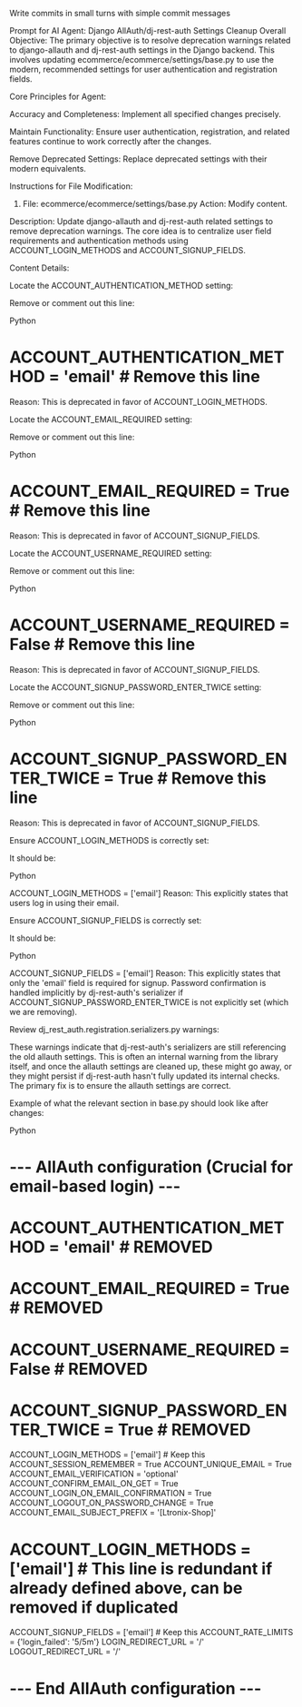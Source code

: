 Write commits in small turns with simple commit messages

Prompt for AI Agent: Django AllAuth/dj-rest-auth Settings Cleanup
Overall Objective:
The primary objective is to resolve deprecation warnings related to django-allauth and dj-rest-auth settings in the Django backend. This involves updating ecommerce/ecommerce/settings/base.py to use the modern, recommended settings for user authentication and registration fields.

Core Principles for Agent:

Accuracy and Completeness: Implement all specified changes precisely.

Maintain Functionality: Ensure user authentication, registration, and related features continue to work correctly after the changes.

Remove Deprecated Settings: Replace deprecated settings with their modern equivalents.

Instructions for File Modification:

1. File: ecommerce/ecommerce/settings/base.py
Action: Modify content.

Description: Update django-allauth and dj-rest-auth related settings to remove deprecation warnings. The core idea is to centralize user field requirements and authentication methods using ACCOUNT_LOGIN_METHODS and ACCOUNT_SIGNUP_FIELDS.

Content Details:

Locate the ACCOUNT_AUTHENTICATION_METHOD setting:

Remove or comment out this line:

Python

# ACCOUNT_AUTHENTICATION_METHOD = 'email' # Remove this line
Reason: This is deprecated in favor of ACCOUNT_LOGIN_METHODS.

Locate the ACCOUNT_EMAIL_REQUIRED setting:

Remove or comment out this line:

Python

# ACCOUNT_EMAIL_REQUIRED = True # Remove this line
Reason: This is deprecated in favor of ACCOUNT_SIGNUP_FIELDS.

Locate the ACCOUNT_USERNAME_REQUIRED setting:

Remove or comment out this line:

Python

# ACCOUNT_USERNAME_REQUIRED = False # Remove this line
Reason: This is deprecated in favor of ACCOUNT_SIGNUP_FIELDS.

Locate the ACCOUNT_SIGNUP_PASSWORD_ENTER_TWICE setting:

Remove or comment out this line:

Python

# ACCOUNT_SIGNUP_PASSWORD_ENTER_TWICE = True # Remove this line
Reason: This is deprecated in favor of ACCOUNT_SIGNUP_FIELDS.

Ensure ACCOUNT_LOGIN_METHODS is correctly set:

It should be:

Python

ACCOUNT_LOGIN_METHODS = ['email']
Reason: This explicitly states that users log in using their email.

Ensure ACCOUNT_SIGNUP_FIELDS is correctly set:

It should be:

Python

ACCOUNT_SIGNUP_FIELDS = ['email']
Reason: This explicitly states that only the 'email' field is required for signup. Password confirmation is handled implicitly by dj-rest-auth's serializer if ACCOUNT_SIGNUP_PASSWORD_ENTER_TWICE is not explicitly set (which we are removing).

Review dj_rest_auth.registration.serializers.py warnings:

These warnings indicate that dj-rest-auth's serializers are still referencing the old allauth settings. This is often an internal warning from the library itself, and once the allauth settings are cleaned up, these might go away, or they might persist if dj-rest-auth hasn't fully updated its internal checks. The primary fix is to ensure the allauth settings are correct.

Example of what the relevant section in base.py should look like after changes:

Python

# --- AllAuth configuration (Crucial for email-based login) ---
# ACCOUNT_AUTHENTICATION_METHOD = 'email' # REMOVED
# ACCOUNT_EMAIL_REQUIRED = True # REMOVED
# ACCOUNT_USERNAME_REQUIRED = False # REMOVED
# ACCOUNT_SIGNUP_PASSWORD_ENTER_TWICE = True # REMOVED

ACCOUNT_LOGIN_METHODS = ['email'] # Keep this
ACCOUNT_SESSION_REMEMBER = True
ACCOUNT_UNIQUE_EMAIL = True
ACCOUNT_EMAIL_VERIFICATION = 'optional'
ACCOUNT_CONFIRM_EMAIL_ON_GET = True
ACCOUNT_LOGIN_ON_EMAIL_CONFIRMATION = True
ACCOUNT_LOGOUT_ON_PASSWORD_CHANGE = True
ACCOUNT_EMAIL_SUBJECT_PREFIX = '[Ltronix-Shop]'
# ACCOUNT_LOGIN_METHODS = ['email'] # This line is redundant if already defined above, can be removed if duplicated
ACCOUNT_SIGNUP_FIELDS = ['email'] # Keep this
ACCOUNT_RATE_LIMITS = {'login_failed': '5/5m'}
LOGIN_REDIRECT_URL = '/'
LOGOUT_REDIRECT_URL = '/'
# --- End AllAuth configuration ---
